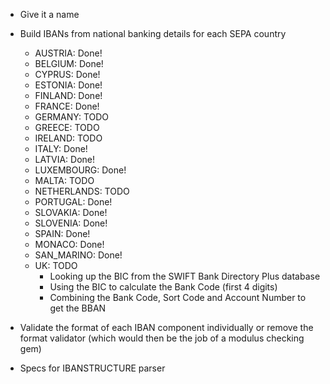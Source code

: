 - Give it a name

- Build IBANs from national banking details for each SEPA country
  - AUSTRIA: Done!
  - BELGIUM: Done!
  - CYPRUS: Done!
  - ESTONIA: Done!
  - FINLAND: Done!
  - FRANCE: Done!
  - GERMANY: TODO
  - GREECE: TODO
  - IRELAND: TODO
  - ITALY: Done!
  - LATVIA: Done!
  - LUXEMBOURG: Done!
  - MALTA: TODO
  - NETHERLANDS: TODO
  - PORTUGAL: Done!
  - SLOVAKIA: Done!
  - SLOVENIA: Done!
  - SPAIN: Done!
  - MONACO: Done!
  - SAN_MARINO: Done!
  - UK: TODO
    - Looking up the BIC from the SWIFT Bank Directory Plus database
    - Using the BIC to calculate the Bank Code (first 4 digits)
    - Combining the Bank Code, Sort Code and Account Number to get the BBAN

- Validate the format of each IBAN component individually or remove the format
  validator (which would then be the job of a modulus checking gem)

- Specs for IBANSTRUCTURE parser
